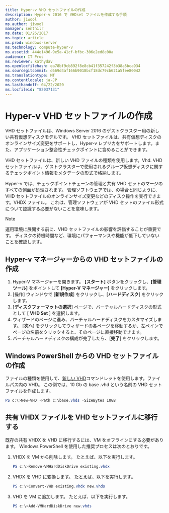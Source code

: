 ```yaml
---
title: Hyper-v VHD セットファイルの作成
description: Hyper-v 2016 で VHDset ファイルを作成する手順
author: jiwool
ms.author: jiwool
manager: senthilr
ms.date: 01/26/2017
ms.topic: article
ms.prod: windows-server
ms.technology: compute-hyper-v
ms.assetid: 444e1496-9e5a-41cf-bfbc-306e2ed8e00a
audience: IT Pros
ms.reviewer: kathydav
ms.openlocfilehash: ea78bf9cb892f8e8cb41f357242f3b38a5bca934
ms.sourcegitcommit: d669d4af166b9018bcf18dc79cb621a5fee80042
ms.translationtype: MT
ms.contentlocale: ja-JP
ms.lasthandoff: 04/22/2020
ms.locfileid: "82037131"
---
```

# <a name="create-hyper-v-vhd-set-files"></a>Hyper-v VHD セットファイルの作成
VHD セットファイルは、Windows Server 2016 のゲストクラスター用の新しい共有仮想ディスクモデルです。 VHD セットファイルは、共有仮想ディスクのオンラインサイズ変更をサポートし、Hyper-v レプリカをサポートします。また、アプリケーション整合性チェックポイントに含めることができます。 

VHD セットファイルは、新しい VHD ファイルの種類を使用します。Vhd. VHD セットファイルは、ゲストクラスターで使用されるグループ仮想ディスクに関するチェックポイント情報をメタデータの形式で格納します。

Hyper-v では、チェックポイントチェーンの管理と共有 VHD セットのマージのすべての側面が処理されます。 管理ソフトウェアでは、の場合と同じように、VHD セットファイルのオンラインサイズ変更などのディスク操作を実行できます。VHDX ファイル。 これは、管理ソフトウェアが VHD セットのファイル形式について認識する必要がないことを意味します。

> [!NOTE]  
> 運用環境に展開する前に、VHD セットファイルの影響を評価することが重要です。 ディスクの待機時間など、環境にパフォーマンスや機能が低下していないことを確認します。

## <a name="create-a-vhd-set-file-from-hyper-v-manager"></a>Hyper-v マネージャーからの VHD セットファイルの作成

1.  Hyper-V マネージャーを開きます。 **[スタート]** ボタンをクリックし、**[管理ツール]** をポイントして **[Hyper-V マネージャー]** をクリックします。
2.  [操作] ウィンドウで [**新規作成**] をクリックし、[**ハードディスク**] をクリックします。
3.  [**ディスクフォーマットの選択**] ページで、バーチャルハードディスクの形式として [ **VHD Set** ] を選択します。
4.  ウィザードのページに進み、バーチャルハードディスクをカスタマイズします。 [**次へ**] をクリックしてウィザードの各ページを移動するか、左ペインでページの名前をクリックすると、そのページに直接移動できます。
5.  バーチャルハードディスクの構成が完了したら、[**完了**] をクリックします。

## <a name="create-a-vhd-set-file-from-windows-powershell"></a>Windows PowerShell からの VHD セットファイルの作成

ファイルの種類を使用して、[新しい VHD](https://technet.microsoft.com/library/hh848503.aspx)コマンドレットを使用します。ファイルパス内の VHD。 この例では、10 Gb の base .vhd という名前の VHD セットファイルを作成します。

``` PowerShell
PS c:\>New-VHD -Path c:\base.vhds -SizeBytes 10GB
```

## <a name="migrate-a-shared-vhdx-file-to-a-vhd-set-file"></a>共有 VHDX ファイルを VHD セットファイルに移行する

既存の共有 VHDX を VHD に移行するには、VM をオフラインにする必要があります。 Windows PowerShell を使用した推奨プロセスは次のとおりです。

1. VHDX を VM から削除します。 たとえば、以下を実行します。 
   ``` PowerShell
   PS c:\>Remove-VMHardDiskDrive existing.vhdx
   ```
  
2. VHDX を VHD に変換します。 たとえば、以下を実行します。
   ``` PowerShell
   PS c:\>Convert-VHD existing.vhdx new.vhds
   ```
  
3. VHD を VM に追加します。 たとえば、以下を実行します。
   ``` PowerShell
   PS c:\>Add-VMHardDiskDrive new.vhds
   ```
  



